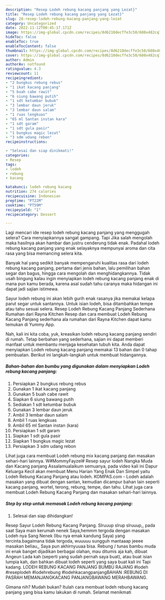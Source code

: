 ```yaml
---
description: "Resep Lodeh rebung kacang panjang yang Lezat}"
title: "Resep Lodeh rebung kacang panjang yang Lezat}"
slug: 28-resep-lodeh-rebung-kacang-panjang-yang-lezat
category: Uncategorized
date: 2022-11-12T00:45:17.171Z
image: https://img-global.cpcdn.com/recipes/8d6210decffe3c50/680x482cq70/lodeh-rebung-kacang-panjang-foto-resep-utama.jpg
hideToc: false
enableToc: true
enableTocContent: false
thumbnail: https://img-global.cpcdn.com/recipes/8d6210decffe3c50/680x482cq70/lodeh-rebung-kacang-panjang-foto-resep-utama.jpg
cover: https://img-global.cpcdn.com/recipes/8d6210decffe3c50/680x482cq70/lodeh-rebung-kacang-panjang-foto-resep-utama.jpg
author: Admin
authorAv: notfound
ratingvalue: 4.3
reviewcount: 11
recipeingredient:
- "2 bungkus rebung rebus"
- "1 ikat kacang panjang"
- "5 buah cabe rawit"
- "6 siung bawang putih"
- "1 sdt ketumbar bubuk"
- "3 lembar daun jeruk"
- "3 lembar daun salam"
- "1 ruas lengkuas"
- "65 ml Santan instan kara"
- "1 sdt garam"
- "1 sdt gula pasir"
- "1 bungkus magic lezat"
- "3 sdm udang rebon"
recipeinstructions:

- "Selesai dan siap dinikmati!"
categories:
- Resep
tags:
- lodeh
- rebung
- kacang

katakunci: lodeh rebung kacang 
nutrition: 274 calories
recipecuisine: Indonesian
preptime: "PT22M"
cooktime: "PT59M"
recipeyield: "1"
recipecategory: Dessert

---
```



Lagi mencari ide resep lodeh rebung kacang panjang yang menggugah selera? Cara menyiapkannya sangat gampang. Tapi Jika salah mengolah maka hasilnya akan hambar dan justru cenderung tidak enak. Padahal lodeh rebung kacang panjang yang enak selayaknya mempunyai aroma dan cita rasa yang bisa memancing selera kita.


Banyak hal yang sedikit banyak mempengaruhi kualitas rasa dari lodeh rebung kacang panjang, pertama dari jenis bahan, lalu pemilihan bahan segar dan bagus, hingga cara mengolah dan menghidangkannya. Tidak usah bingung kalau ingin menyiapkan lodeh rebung kacang panjang enak di mana pun kamu berada, karena asal sudah tahu caranya maka hidangan ini dapat jadi sajian istimewa.

Sayur lodeh rebung ini akan lebih gurih enak rasanya jika memakai kelapa parut segar untuk santannya. Untuk isian lodeh, bisa ditambahkan tempe atau tahu sesuai selera. Resep Lodeh Rebung Kacang Panjang Sederhana Rumahan dari Rayna Kitchen Resep dan cara membuat Lodeh Rebung Kacang Panjang sederhana ala rumahan dari Rayna Kitchen dapat kamu temukan di Yummy App.


Nah, kali ini kita coba, yuk, kreasikan lodeh rebung kacang panjang sendiri di rumah. Tetap berbahan yang sederhana, sajian ini dapat memberi manfaat untuk membantu menjaga kesehatan tubuh kita. Anda dapat menyiapkan Lodeh rebung kacang panjang memakai 13 bahan dan 0 tahap pembuatan. Berikut ini langkah-langkah untuk membuat hidangannya.

<!--inarticleads1-->

##### Bahan-bahan dan bumbu yang digunakan dalam menyiapkan Lodeh rebung kacang panjang:

1. Persiapkan 2 bungkus rebung rebus
1. Gunakan 1 ikat kacang panjang
1. Gunakan 5 buah cabe rawit
1. Siapkan 6 siung bawang putih
1. Sediakan 1 sdt ketumbar bubuk
1. Gunakan 3 lembar daun jeruk
1. Ambil 3 lembar daun salam
1. Ambil 1 ruas lengkuas
1. Ambil 65 ml Santan instan (kara)
1. Persiapkan 1 sdt garam
1. Siapkan 1 sdt gula pasir
1. Siapkan 1 bungkus magic lezat
1. Persiapkan 3 sdm udang rebon


Lihat juga cara membuat Lodeh rebung mix kacang panjang dan masakan sehari-hari lainnya. W#MommyFayzel# Resep sayur lodeh Nangka Muda dan Kacang panjang Assalamualaikum semuanya, pada video kali ini Dapur Keluarga Kecil akan membuat Menu Harian Yang Enak Dan Simpel yaitu Lodeh Rebung Kacang Panjang atau lodeh. KOMPAS.com - Lodeh adalah masakan yang dibuat dengan santan, kemudian dicampur bahan lain seperti kacang panjang, wortel, terong, rebung, tempe, dan tahu. Lihat juga cara membuat Lodeh Rebung Kacang Panjang dan masakan sehari-hari lainnya. 

<!--inarticleads2-->

##### Step by step untuk memasak Lodeh rebung kacang panjang:


1. Selesai dan siap dihidangkan!

Resep Sayur Lodeh Rebung Kacang Panjang. Slruuup slrup slruuup,, pada saat Saya main kerumah nenek Saya,hemmm tergoda dengan masakan Lodeh nya Sang Nenek (Ibu nya emak kandung Saya) yang tercinta.bagaimana tidak tergoda, wuuuuu sungguh mantaaap jeeee masakan beliau,, Saya pun akhirnyuuaa bisa. Rebung / tunas bambu muda ini enak banget dijadikan berbagai olahan, mau ditumis aja kah, dibuat Angeun Lada kah (seperti yang sudah pernah saya buat), atau buat isian lumpia kah, dan bahkan dibuat lodeh seperti yang saya buat kali ini Tapi kadang. LODEH REBUNG KACANG PANJANG BUMBU RAJANG #lodeh #reseplodeh #lodehrebung #lodehkacangpanjangBAHAN :REBUNG DI PASRAH MEMANJANGKACANG PANJANGBAWANG MERAHBAWANG. 

Gimana nih? Mudah bukan? Itulah cara membuat lodeh rebung kacang panjang yang bisa kamu lakukan di rumah. Selamat menikmati
